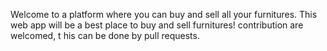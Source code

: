 Welcome to a platform where you can buy and sell all your furnitures. This web app will be a best place to buy and sell furnitures! contribution are welcomed, t his can be done by pull requests.
